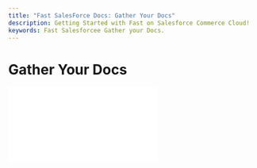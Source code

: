 ```yaml
---
title: "Fast SalesForce Docs: Gather Your Docs"
description: Getting Started with Fast on Salesforce Commerce Cloud!
keywords: Fast Salesforcee Gather your Docs.
---
```


# Gather Your Docs

<embed src="/reusables/for-developers/_gather-your-docs.md" />
